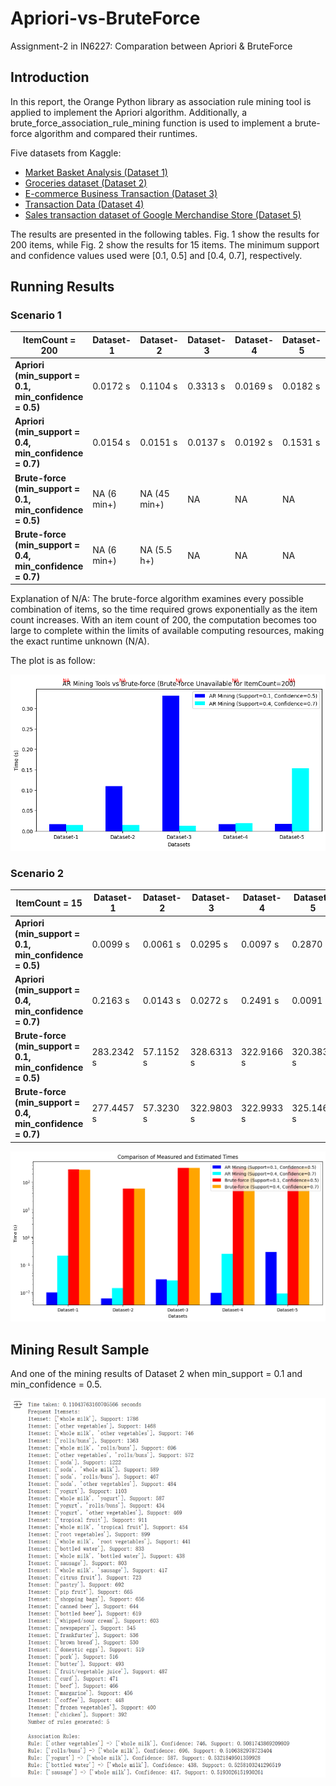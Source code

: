 # Apriori-vs-BruteForce
Assignment-2 in IN6227: Comparation between Apriori &amp; BruteForce

## Introduction
In this report, the Orange Python library as association rule mining tool is applied to implement the Apriori algorithm. Additionally, a brute_force_association_rule_mining function is used to implement a brute-force algorithm and compared their runtimes.

Five datasets from Kaggle:
- [Market Basket Analysis (Dataset 1)](https://www.kaggle.com/datasets/aslanahmedov/market-basket-analysis)
- [Groceries dataset (Dataset 2)](https://www.kaggle.com/datasets/heeraldedhia/groceries-dataset)
- [E-commerce Business Transaction (Dataset 3)](https://www.kaggle.com/datasets/gabrielramos87/an-online-shop-business)
- [Transaction Data (Dataset 4)](https://www.kaggle.com/datasets/vipin20/transaction-data)
- [Sales transaction dataset of Google Merchandise Store (Dataset 5)](https://www.kaggle.com/datasets/dinosilooy/sales-transaction-of-an-online-retailer)

The results are presented in the following tables. Fig. 1 show the results for 200 items, while Fig. 2 show the results for 15 items. The minimum support and confidence values used were [0.1, 0.5] and [0.4, 0.7], respectively.

## Running Results

### Scenario 1
| ItemCount = 200 | Dataset-1   | Dataset-2   | Dataset-3   | Dataset-4   | Dataset-5   |
|-----------------|-------------|-------------|-------------|-------------|-------------|
| **Apriori (min_support = 0.1, min_confidence = 0.5)** | 0.0172 s    | 0.1104 s    | 0.3313 s    | 0.0169 s    | 0.0182 s    |
| **Apriori (min_support = 0.4, min_confidence = 0.7)** | 0.0154 s    | 0.0151 s    | 0.0137 s    | 0.0192 s    | 0.1531 s    |
| **Brute-force (min_support = 0.1, min_confidence = 0.5)** | NA (6 min+) | NA (45 min+) | NA          | NA          | NA          |
| **Brute-force (min_support = 0.4, min_confidence = 0.7)** | NA (6 min+) | NA (5.5 h+)  | NA          | NA          | NA          |

Explanation of N/A: The brute-force algorithm examines every possible combination of items, so the time required grows exponentially as the item count increases. With an item count of 200, the computation becomes too large to complete within the limits of available computing resources, making the exact runtime unknown (N/A).

The plot is as follow:

![image](s1.png)


### Scenario 2

| ItemCount = 15  | Dataset-1   | Dataset-2   | Dataset-3   | Dataset-4   | Dataset-5   |
|-----------------|-------------|-------------|-------------|-------------|-------------|
| **Apriori (min_support = 0.1, min_confidence = 0.5)** | 0.0099 s    | 0.0061 s    | 0.0295 s    | 0.0097 s    | 0.2870 s    |
| **Apriori (min_support = 0.4, min_confidence = 0.7)** | 0.2163 s    | 0.0143 s    | 0.0272 s    | 0.2491 s    | 0.0091 s    |
| **Brute-force (min_support = 0.1, min_confidence = 0.5)** | 283.2342 s | 57.1152 s   | 328.6313 s | 322.9166 s | 320.3835 s |
| **Brute-force (min_support = 0.4, min_confidence = 0.7)** | 277.4457 s | 57.3230 s   | 322.9803 s | 322.9933 s | 325.1465 s |

![image](s2.png)

## Mining Result Sample

And one of the mining results of Dataset 2 when min_support = 0.1 and min_confidence = 0.5.

![image](re.png)
